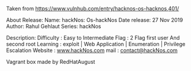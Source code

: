 Taken from https://www.vulnhub.com/entry/hacknos-os-hacknos,401/ 

About Release:
    Name: hackNos: Os-hackNos
    Date release: 27 Nov 2019
    Author: Rahul Gehlaut
    Series: hackNos

Description:
    Difficulty : Easy to Intermediate
    Flag : 2 Flag first user And second root
    Learning : exploit | Web Application | Enumeration | Privilege Escalation
    Website : www.hackNos.com
    mail : contact@hackNos.com

Vagrant box made by RedHatAugust
